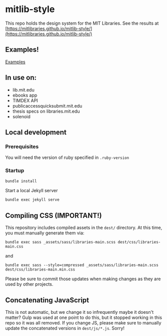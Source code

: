 # mitlib-style

This repo holds the design system for the MIT Libraries. See the results at [https://mitlibraries.github.io/mitlib-style/](https://mitlibraries.github.io/mitlib-style/)

## Examples!

[Examples](examples.md)

## In use on:
* lib.mit.edu
* ebooks app
* TIMDEX API
* publicaccessquicksubmit.mit.edu
* thesis specs on libraries.mit.edu
* solenoid

## Local development

### Prerequisites

You will need the version of ruby specified in `.ruby-version`

### Startup

```bash
bundle install
```

Start a local Jekyll server

```bash
bundle exec jekyll serve
```

## Compiling CSS (IMPORTANT!)

This repository includes compiled assets in the `dest/` directory. At this time, you must manually generate them via:

`bundle exec sass _assets/sass/libraries-main.scss dest/css/libraries-main.css`

and

`bundle exec sass --style=compressed _assets/sass/libraries-main.scss dest/css/libraries-main.min.css`

Please be sure to commit those updates when making changes as they are used by other projects.

## Concatenating JavaScript

This is not automatic, but we change it so infrequently maybe it doesn't matter? Gulp was used at one point to do this,
but it stopped working in this repo so it was all removed. If you change JS, please make sure to manually update the
concatenated versions in `dest/js/*.js`. Sorry!
